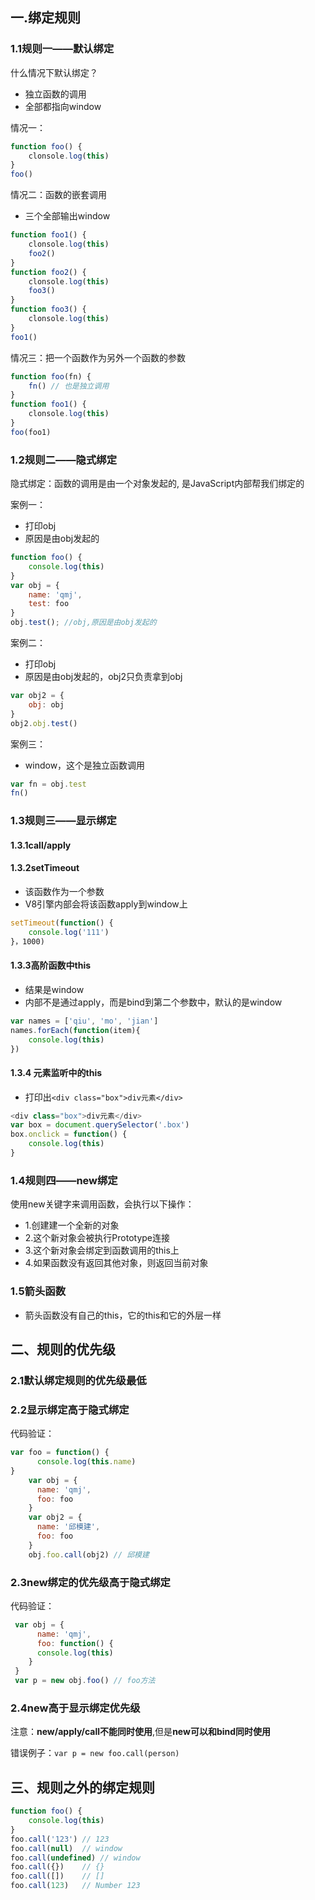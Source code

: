 ## 一.绑定规则

### 1.1规则一——默认绑定

什么情况下默认绑定？

- 独立函数的调用
- 全部都指向window

情况一：

```javascript
function foo() {
	clonsole.log(this)
}
foo()
```

情况二：函数的嵌套调用

- 三个全部输出window

```javascript
function foo1() {
	clonsole.log(this)
    foo2()
}
function foo2() {
	clonsole.log(this)
    foo3()
}
function foo3() {
	clonsole.log(this)
}
foo1()
```

情况三：把一个函数作为另外一个函数的参数

```javascript
function foo(fn) {
	fn() // 也是独立调用
}
function foo1() {
	clonsole.log(this)
}
foo(foo1)
```

### 1.2规则二——隐式绑定

隐式绑定：函数的调用是由一个对象发起的, 是JavaScript内部帮我们绑定的

案例一：

- 打印obj
- 原因是由obj发起的

```javascript
function foo() {
	console.log(this)
}
var obj = {
	name: 'qmj',
    test: foo
}
obj.test(); //obj,原因是由obj发起的
```

案例二：

- 打印obj
- 原因是由obj发起的，obj2只负责拿到obj

```javascript
var obj2 = {
    obj: obj
}
obj2.obj.test() 
```

案例三：

- window，这个是独立函数调用

```javascript
var fn = obj.test
fn()
```

### 1.3规则三——显示绑定

#### 1.3.1call/apply

#### 1.3.2setTimeout

- 该函数作为一个参数
- V8引擎内部会将该函数apply到window上

```javascript
setTimeout(function() {
    console.log('111')
}，1000)
```

#### 1.3.3高阶函数中this

- 结果是window
- 内部不是通过apply，而是bind到第二个参数中，默认的是window

```javascript
var names = ['qiu', 'mo', 'jian']
names.forEach(function(item){
	console.log(this)
})
```

#### 1.3.4 元素监听中的this

- 打印出`<div class="box">div元素</div>`

```javascript
<div class="box">div元素</div>
var box = document.querySelector('.box')
box.onclick = function() {
	console.log(this)
}
```

### 1.4规则四——new绑定

使用new关键字来调用函数，会执行以下操作：

- 1.创建建一个全新的对象
- 2.这个新对象会被执行Prototype连接
- 3.这个新对象会绑定到函数调用的this上
- 4.如果函数没有返回其他对象，则返回当前对象

### 1.5箭头函数

- 箭头函数没有自己的this，它的this和它的外层一样

## 二、规则的优先级

### 2.1默认绑定规则的优先级最低

### 2.2显示绑定高于隐式绑定

代码验证：

```javascript
var foo = function() {
      console.log(this.name)
}
    var obj = {
      name: 'qmj',
      foo: foo
    }
    var obj2 = {
      name: '邱模建',
      foo: foo
    }
    obj.foo.call(obj2) // 邱模建
```

### 2.3new绑定的优先级高于隐式绑定

代码验证：

```javascript
 var obj = {
      name: 'qmj',
      foo: function() {
      console.log(this)
    }
 }
 var p = new obj.foo() // foo方法
```

### 2.4new高于显示绑定优先级

注意：**new/apply/call不能同时使用**,但是**new可以和bind同时使用**

错误例子：`var p = new foo.call(person)`



## 三、规则之外的绑定规则

```javascript
function foo() {
	console.log(this)
}
foo.call('123')	// 123
foo.call(null)	// window
foo.call(undefined)	// window
foo.call({})	// {}
foo.call([])	// []
foo.call(123)	// Number 123
```

